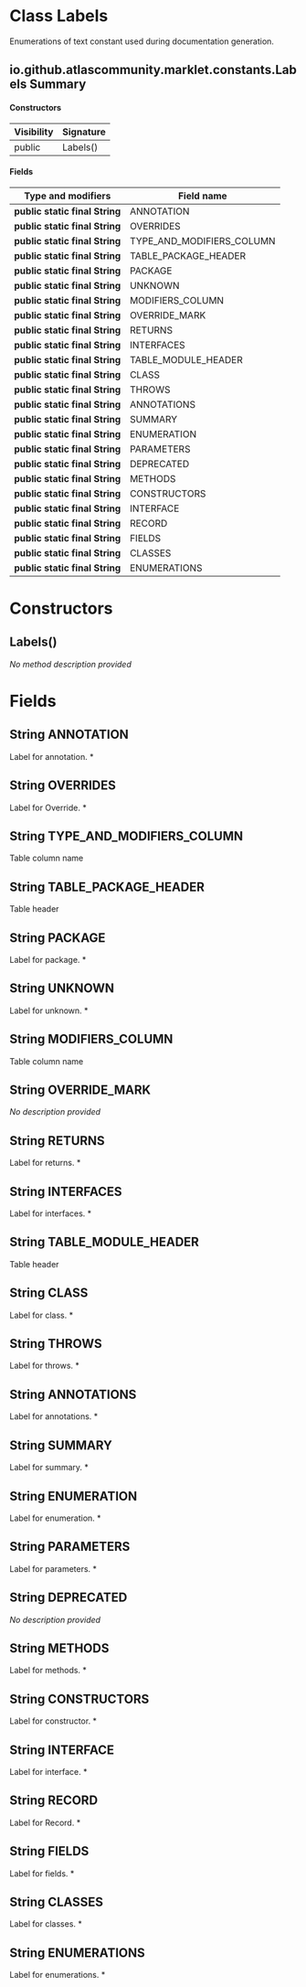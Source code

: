 Class Labels
============
Enumerations of text constant used during documentation generation.

io.github.atlascommunity.marklet.constants.Labels Summary
-------
#### Constructors
| Visibility | Signature |
| ---------- | --------- |
| public     | Labels()  |
#### Fields
| Type and modifiers             | Field name                |
| ------------------------------ | ------------------------- |
| **public static final String** | ANNOTATION                |
| **public static final String** | OVERRIDES                 |
| **public static final String** | TYPE_AND_MODIFIERS_COLUMN |
| **public static final String** | TABLE_PACKAGE_HEADER      |
| **public static final String** | PACKAGE                   |
| **public static final String** | UNKNOWN                   |
| **public static final String** | MODIFIERS_COLUMN          |
| **public static final String** | OVERRIDE_MARK             |
| **public static final String** | RETURNS                   |
| **public static final String** | INTERFACES                |
| **public static final String** | TABLE_MODULE_HEADER       |
| **public static final String** | CLASS                     |
| **public static final String** | THROWS                    |
| **public static final String** | ANNOTATIONS               |
| **public static final String** | SUMMARY                   |
| **public static final String** | ENUMERATION               |
| **public static final String** | PARAMETERS                |
| **public static final String** | DEPRECATED                |
| **public static final String** | METHODS                   |
| **public static final String** | CONSTRUCTORS              |
| **public static final String** | INTERFACE                 |
| **public static final String** | RECORD                    |
| **public static final String** | FIELDS                    |
| **public static final String** | CLASSES                   |
| **public static final String** | ENUMERATIONS              |

Constructors
============
Labels()
--------
*No method description provided*


Fields
======
String ANNOTATION
---------------------------
Label for annotation. *


String OVERRIDES
--------------------------
Label for Override. *


String TYPE_AND_MODIFIERS_COLUMN
------------------------------------------
Table column name


String TABLE_PACKAGE_HEADER
-------------------------------------
Table header


String PACKAGE
------------------------
Label for package. *


String UNKNOWN
------------------------
Label for unknown. *


String MODIFIERS_COLUMN
---------------------------------
Table column name


String OVERRIDE_MARK
------------------------------
*No description provided*


String RETURNS
------------------------
Label for returns. *


String INTERFACES
---------------------------
Label for interfaces. *


String TABLE_MODULE_HEADER
------------------------------------
Table header


String CLASS
----------------------
Label for class. *


String THROWS
-----------------------
Label for throws. *


String ANNOTATIONS
----------------------------
Label for annotations. *


String SUMMARY
------------------------
Label for summary. *


String ENUMERATION
----------------------------
Label for enumeration. *


String PARAMETERS
---------------------------
Label for parameters. *


String DEPRECATED
---------------------------
*No description provided*


String METHODS
------------------------
Label for methods. *


String CONSTRUCTORS
-----------------------------
Label for constructor. *


String INTERFACE
--------------------------
Label for interface. *


String RECORD
-----------------------
Label for Record. *


String FIELDS
-----------------------
Label for fields. *


String CLASSES
------------------------
Label for classes. *


String ENUMERATIONS
-----------------------------
Label for enumerations. *


